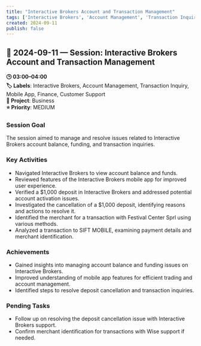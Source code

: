 ```yaml
---
title: "Interactive Brokers Account and Transaction Management"
tags: ['Interactive Brokers', 'Account Management', 'Transaction Inquiry', 'Mobile App', 'Finance', 'Customer Support']
created: 2024-09-11
publish: false
---
```


## 📅 2024-09-11 — Session: Interactive Brokers Account and Transaction Management

**🕒 03:00–04:00**  
**🏷️ Labels**: Interactive Brokers, Account Management, Transaction Inquiry, Mobile App, Finance, Customer Support  
**📂 Project**: Business  
**⭐ Priority**: MEDIUM  


### Session Goal
The session aimed to manage and resolve issues related to Interactive Brokers account balance, funding, and transaction inquiries.

### Key Activities
- Navigated Interactive Brokers to view account balance and funds.
- Reviewed features of the Interactive Brokers mobile app for improved user experience.
- Verified a $1,000 deposit in Interactive Brokers and addressed potential account activation issues.
- Investigated the cancellation of a $1,000 deposit, identifying reasons and actions to resolve it.
- Identified the merchant for a transaction with Festival Center Sprl using various methods.
- Analyzed a transaction to SIFT MOBILE, examining payment details and merchant identification.

### Achievements
- Gained insights into managing account balance and funding issues on Interactive Brokers.
- Improved understanding of mobile app features for efficient trading and account management.
- Identified steps to resolve deposit cancellation and transaction inquiries.

### Pending Tasks
- Follow up on resolving the deposit cancellation issue with Interactive Brokers support.
- Confirm merchant identification for transactions with Wise support if needed.
